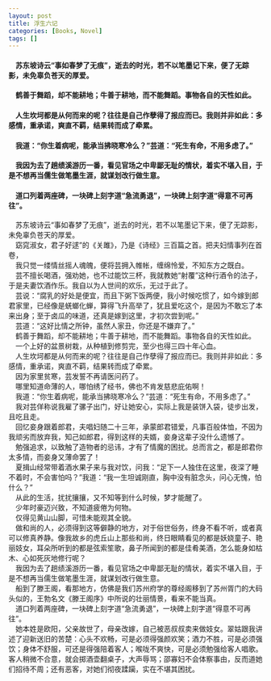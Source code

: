 ```yaml
---
layout: post
title: 浮生六记
categories: [Books, Novel]
tags: []
---
```

#### &#8195;苏东坡诗云“事如春梦了无痕”，逝去的时光，若不以笔墨记下来，便了无踪影，未免辜负苍天的厚爱。               
#### &#8195;鹤善于舞蹈，却不能耕地；牛善于耕地，而不能舞蹈。事物各自的天性如此。               
#### &#8195;人生坎坷都是从何而来的呢？往往是自己作孽得了报应而已。我则并非如此：多感情，重承诺，爽直不羁，结果转而成了牵累。               
#### &#8195;我道：“你生着病呢，能承当拂晓寒冷么？”芸道：“死生有命，不用多虑了。”               
#### &#8195;我因为去了趟绩溪游历一番，看见官场之中卑鄙无耻的情状，着实不堪入目，于是不想再当儒生做笔墨生涯，就谋划改行做生意。               
#### &#8195;道口列着两座碑，一块碑上刻字道“急流勇退”，一块碑上刻字道“得意不可再往”。                    
<!-- more -->
&#8195;苏东坡诗云“事如春梦了无痕”，逝去的时光，若不以笔墨记下来，便了无踪影，未免辜负苍天的厚爱。               
&#8195;窈窕淑女，君子好逑”的《关雎》，乃是《诗经》三百篇之首。把夫妇情事列在首卷，               
&#8195;我只觉一缕情丝摇人魂魄，便将芸拥入帷帐，缠绵怜爱，不知东方之既白。               
&#8195;芸不擅长喝酒，强劝她，也不过能饮三杯，我就教她“射覆”这种行酒令的法子，于是夫妻饮酒作乐。我自以为人世间的欢乐，无过于此了。               
&#8195;芸说：“腐乳的好处是便宜，而且下粥下饭两便，我小时候吃惯了，如今嫁到郎君家里，已经像是蜣螂化蝉，算得飞升高举了，犹且爱吃这个，是因为不敢忘了本来出身；至于卤瓜的味道，还真是嫁到这里，才初次尝到呢。”               
&#8195;芸道：“这好比情之所钟，虽然人家丑，你还是不嫌弃了。”               
&#8195;鹤善于舞蹈，却不能耕地；牛善于耕地，而不能舞蹈。事物各自的天性如此。               
&#8195;一个上好的盆景树栽，从种植到修剪完，至少也得三四十年心血。               
&#8195;人生坎坷都是从何而来的呢？往往是自己作孽得了报应而已。我则并非如此：多感情，重承诺，爽直不羁，结果转而成了牵累。               
&#8195;因为家里贫寒，芸发誓不再请医问药了。               
&#8195;哪里知道命薄的人，哪怕绣了经书，佛也不肯发慈悲庇佑啊！               
&#8195;我道：“你生着病呢，能承当拂晓寒冷么？”芸道：“死生有命，不用多虑了。”               
&#8195;我对芸佯称说我雇了骡子出门，好让她安心，实际上我是装饼入袋，徒步出发，且吃且走。               
&#8195;回忆妾身跟着郎君，夫唱妇随二十三年，承蒙郎君错爱，凡事百般体恤，不因为我顽劣而放弃我，知己如郎君，得到这样的夫婿，妾身这辈子没什么遗憾了。               
&#8195;勉强追求，以致触了造物者的忌讳，才有了情魔的困扰。总而言之，都是郎君你太多情，而妾身又薄命罢了！               
&#8195;夏揖山经常带着酒水果子来与我对饮，问我：“足下一人独住在这里，夜深了睡不着时，不会害怕吗？”我道：“我一生坦诚刚直，胸中没有脏念头，问心无愧，怕什么？”               
&#8195;从此的生活，扰扰攘攘，又不知等到什么时候，梦才能醒了。               
&#8195;少年时豪迈兴致，不知道疲倦为何物。               
&#8195;仅得见黄山山脚，可惜未能观其全貌。               
&#8195;做和尚的人，必须得到这等僻静的地方，对于俗世俗务，终身不看不听，或者真可以修真养静。像我故乡的虎丘山上那些和尚，终日眼睛看见的都是妖娆童子、艳丽妓女，耳朵所听到的都是弦索笙歌，鼻子所闻到的都是佳肴美酒，怎么能身如枯木、心如死灰地修行呢？               
&#8195;我因为去了趟绩溪游历一番，看见官场之中卑鄙无耻的情状，着实不堪入目，于是不想再当儒生做笔墨生涯，就谋划改行做生意。               
&#8195;船到了滕王阁，看那地方，仿佛是我们苏州府学的尊经阁移到了苏州胥门的大码头似的，王勃名文《滕王阁序》中所说的壮丽情景，看来不能当真。               
&#8195;道口列着两座碑，一块碑上刻字道“急流勇退”，一块碑上刻字道“得意不可再往”。               
&#8195;她本姓是欧阳，父亲故世了，母亲改嫁，自己被恶叔叔卖来做妓女。翠姑跟我讲述了迎新送旧的苦楚：心头不欢畅，可是必须得强颜欢笑；酒力不胜，可是必须强饮；身体不舒服，可还是得强陪着客人；喉咙不爽快，可是必须勉强给客人唱歌。客人稍微不合意，就会掷酒壶翻桌子，大声辱骂；邵寡妇不会体察事由，反而道她们招待不周；还有恶客，对她们彻夜蹂躏，实在不堪其困扰。               
